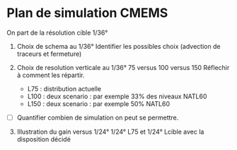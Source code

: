 # Plan de simulation CMEMS
On part de la résolution cible 1/36°


1. Choix de schema au 1/36°
 Identifier les possibles choix (advection de traceurs et fermeture)
 
2. Choix de resolution verticale au 1/36°
 75 versus 100 versus 150
 Réflechir à comment les répartir.  
	- L75 : distribution actuelle
	- L100 : deux scenario : par exemple 33% des niveaux NATL60
	- L150  : deux scenario : par exemple 50% NATL60
 
- [ ] Quantifier combien de simulation on peut se permettre.  
 
3. Illustration du gain versus 1/24° 
  1/24° L75 et 1/24° Lcible avec la disposition décidé
  
